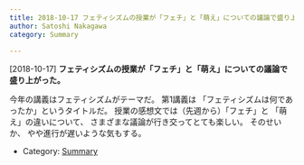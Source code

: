 ```yaml
---
title: 2018-10-17 フェティシズムの授業が「フェチ」と「萌え」についての議論で盛り上がった。
author: Satoshi Nakagawa
category: Summary

---
```


[2018-10-17] **フェティシズムの授業が「フェチ」と「萌え」についての議論で盛り上がった。** 

 今年の講義はフェティシズムがテーマだ。
第1講義は
「フェティシズムは何であったか」というタイトルだ。
授業の感想文では（先週から）「フェチ」と
「萌え」の違いについて、
さまざまな議論が行き交ってとても楽しい。
そのせいか、
やや進行が遅いような気もする。

- Category: [Summary](https://merapano.github.io/categories.html#Summary)

